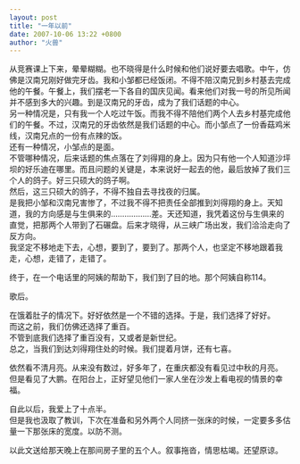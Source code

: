 ```yaml
---
layout: post
title: "一年以前"
date: 2007-10-06 13:22 +0800
author: "火兽"
---
```


从竞赛课上下来，晕晕糊糊。也不晓得是什么时候和他们说好要去唱歌。中午，仿佛是汉南兄刚好做完牙齿。我和小邹都已经饭闭。不得不陪汉南兄到乡村基去完成他的午餐。午餐上，我们摆老一下各自的国庆见闻。看来他们对我一号的所见所闻并不感到多大的兴趣。到是汉南兄的牙齿，成为了我们话题的中心。<br>
另一种情况是，只有我一个人吃过午饭。而我不得不陪他们两个人去乡村基完成他们的午餐。不过，汉南兄的牙齿依然是我们话题的中心。而小邹点了一份香菇鸡米线，汉南兄点的一份有点辣的饭。<br>
还有一种情况，小邹点的是面。<br>
不管哪种情况，后来话题的焦点落在了刘得翔的身上。因为只有他一个人知道沙坪坝的好乐迪在哪里。而且问题的关键是，本来说好一起去的他，最后放掉了我们三个人的鸽子。好三只硕大的鸽子啊。<br>
然后，这三只硕大的鸽子，不得不独自去寻找夜的归属。<br>
是我把小邹和汉南兄害惨了，不过我不得不把责任全部推到刘得翔的身上。天知道，我的方向感是与生俱来的………………差。天还知道，我凭着这份与生俱来的直觉，把那两个人带到了石碾盘。后来才晓得，从三峡广场出发，我们洽洽走向了反方向。<br>
我坚定不移地走下去，心想，要到了，要到了。那两个人，也坚定不移地跟着我走，心想，走错了，走错了。

终于，在一个电话里的阿姨的帮助下，我们到了目的地。那个阿姨自称114。

歌后。

在饿着肚子的情况下。好好依然是一个不错的选择。于是，我们选择了好好。<br>
而这之前，我们仿佛还选择了重百。<br>
不管到底我们选择了重百没有，又或者是新世纪。<br>
总之，当我们到达刘得翔住处的时候。我们提着月饼，还有七喜。

依然看不清月亮。从来没有数过，好多年了，在重庆都没有看见过中秋的月亮。<br>
但是看见了大鹏。在阳台上，正好望见他们一家人坐在沙发上看电视的情景的幸福。



自此以后，我爱上了十点半。<br>
但是我也汲取了教训，下次在准备和另外两个人同挤一张床的时候，一定要多多估量一下那张床的宽度。以防不测。

以此文送给那天晚上在那间房子里的五个人。叙事拖沓，情思枯竭。还望原谅。
